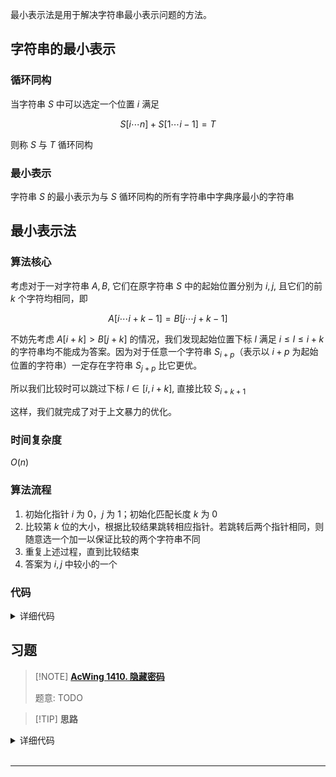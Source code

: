 最小表示法是用于解决字符串最小表示问题的方法。

## 字符串的最小表示

### 循环同构

当字符串 $S$ 中可以选定一个位置 $i$ 满足

$$
S[i\cdots n]+S[1\cdots i-1]=T
$$

则称 $S$ 与 $T$ 循环同构

### 最小表示

字符串 $S$ 的最小表示为与 $S$ 循环同构的所有字符串中字典序最小的字符串

## 最小表示法

### 算法核心

考虑对于一对字符串 $A,B$, 它们在原字符串 $S$ 中的起始位置分别为 $i,j$, 且它们的前 $k$ 个字符均相同，即

$$
A[i \cdots i+k-1]=B[j \cdots j+k-1]
$$

不妨先考虑 $A[i+k]>B[j+k]$ 的情况，我们发现起始位置下标 $l$ 满足 $i\le l\le i+k$ 的字符串均不能成为答案。因为对于任意一个字符串 $S_{i+p}$（表示以 $i+p$ 为起始位置的字符串）一定存在字符串 $S_{j+p}$ 比它更优。

所以我们比较时可以跳过下标 $l\in [i,i+k]$, 直接比较 $S_{i+k+1}$

这样，我们就完成了对于上文暴力的优化。

### 时间复杂度

$O(n)$

### 算法流程

1. 初始化指针 $i$ 为 $0$，$j$ 为 $1$；初始化匹配长度 $k$ 为 $0$
2. 比较第 $k$ 位的大小，根据比较结果跳转相应指针。若跳转后两个指针相同，则随意选一个加一以保证比较的两个字符串不同
3. 重复上述过程，直到比较结束
4. 答案为 $i,j$ 中较小的一个

### 代码

<details>
<summary>详细代码</summary>
<!-- tabs:start -->

###### **C++**

```cpp
// C++ Version
int k = 0, i = 0, j = 1;
while (k < n && i < n && j < n) {
    if (sec[(i + k) % n] == sec[(j + k) % n]) {
        k++;
    } else {
        sec[(i + k) % n] > sec[(j + k) % n] ? i = i + k + 1 : j = j + k + 1;
        if (i == j) i++;
        k = 0;
    }
}
i = min(i, j);
```

###### **Python**

```python
# Python Version
k, i, j = 0, 0, 1
while k < n and i < n and j < n:
    if sec[(i + k) % n] == sec[(j + k) % n]:
        k += 1
    else:
        if sec[(i + k) % n] > sec[(j + k) % n]:
            i = i + k + 1
        else:
            j = j + k + 1
        if i == j:
            i += 1
        k = 0
i = min(i, j)
```

<!-- tabs:end -->
</details>

## 习题

> [!NOTE] **[AcWing 1410. 隐藏密码](https://www.acwing.com/problem/content/1412/)**
> 
> 题意: TODO

> [!TIP] **思路**
> 
> 

<details>
<summary>详细代码</summary>
<!-- tabs:start -->

##### **C++**

```cpp
// 求字符串的最小表示
// 经典算法 背过
#include <bits/stdc++.h>
using namespace std;

const int N = 200010;

int n;
string s;

int get_min() {
    // 用两个指针来找
    // 枚举从 i / j 开始的两个连续区间
    int i = 0, j = 1;
    while (i < n && j < n) {
        int k = 0;
        while (k < n && s[i + k] == s[j + k]) ++ k ;
        if (k == n) break;
        if (s[i + k] > s[j + k]) i += k + 1;
        else j += k + 1;
        if (i == j) ++ j ;
    }
    return min(i, j);
}

int main() {
    cin >> n;
    string line;
    while (cin >> line) s += line;
    s += s; // 后面再接一份
    cout << get_min() << endl;
    return 0;
}
```

##### **Python**

```python

```

<!-- tabs:end -->
</details>

<br>

* * *